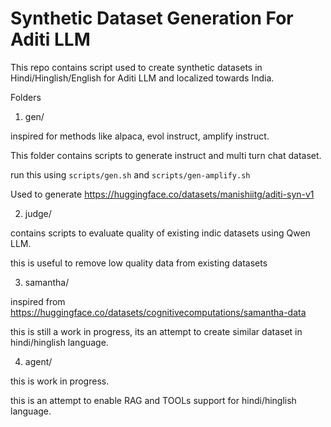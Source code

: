 Synthetic Dataset Generation For Aditi LLM
===========================================


This repo contains script used to create synthetic datasets in Hindi/Hinglish/English for Aditi LLM and localized towards India. 


Folders

1. gen/  

inspired for methods like alpaca, evol instruct, amplify instruct.

This folder contains scripts to generate instruct and multi turn chat dataset. 

run this using `scripts/gen.sh` and `scripts/gen-amplify.sh`


Used to generate https://huggingface.co/datasets/manishiitg/aditi-syn-v1


2. judge/

contains scripts to evaluate quality of existing indic datasets using Qwen LLM. 

this is useful to remove low quality data from existing datasets

3. samantha/

inspired from https://huggingface.co/datasets/cognitivecomputations/samantha-data

this is still a work in progress, its an attempt to create similar dataset in hindi/hinglish language. 

4. agent/

this is work in progress. 

this is an attempt to enable RAG and TOOLs support for hindi/hinglish language.
